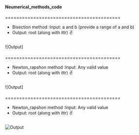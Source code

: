 #### Neumerical_methods_code
=========================================
* Bisection method :Input: a and b (provide a range of a and b)
* Output: root (along with ittr)
:v:
#####
![Output]

####
=========================================
* Newton_rapshon method :Input: Any valid value
* Output: root (along with ittr)
:v:
#####
![Output]

####
=========================================
* Newton_rapshon method :Input: Any valid value
* Output: root (along with ittr)
:v:
#####
![Output](https://github.com/UgrasenaReborn/Numerical-Methods/blob/main/Gaus-seidel/output.jpg)
